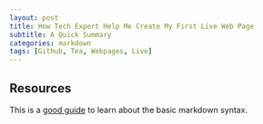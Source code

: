 ```yaml
---
layout: post
title: How Tech Expert Help Me Create My First Live Web Page
subtitle: A Quick Summary
categories: markdown
tags: [Github, Tea, Webpages, Live]
---
```


## Resources

This is a [good guide](https://www.markdownguide.org/basic-syntax/) to learn about the basic markdown syntax.
